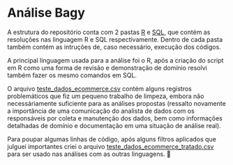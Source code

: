 # Análise Bagy 
A estrutura do repositório conta com 2 pastas [R](./R/) e [SQL](./SQL/), que contém as resoluções nas linguagem R e SQL respectivamente.
Dentro de cada pasta também contém as intruções de, caso necessário, execução dos códigos.

A principal linguagem usada para a análise foi o R, após a criação do script em R como uma forma de revisão e demonstração de domínio resolvi também fazer os mesmo comandos em SQL.

O arquivo  [teste_dados_ecommerce.csv](teste_dados_ecommerce.csv) contém alguns registros problemáticos que fiz um pequeno trabalho de limpeza, embora não necessáriamente suficiente para as análises propostas (ressalto novamente a importância de uma comunicação do analista de dados com os responsáveis por coleta e manutenção dos dados, bem como informações detalhadas de domínio e documentação em uma situação de análise real). 

Para poupar algumas linhas de código, após alguns filtros aplicados que julguei importantes criei o arquivo [teste_dados_ecommerce_tratado.csv](teste_dados_ecommerce_tratado.csv) para ser usado nas análises com as outras linguagens. 🙂
